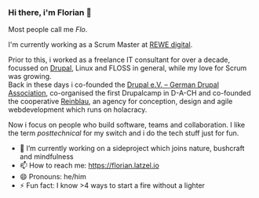### Hi there, i'm Florian 👋

Most people call me *Flo*.

I'm currently working as a Scrum Master at [REWE digital](https://www.rewe-digital.com/).

Prior to this, i worked as a freelance IT consultant for over a decade,
focussed on [Drupal](https://www.drupal.org/user/51103), Linux and FLOSS in general,
while my love for Scrum was growing.   
 Back in these days i co-founded the [Drupal e.V. – German Drupal Association](https://www.drupal.org/drupal-ev), 
co-organised the first Drupalcamp in D-A-CH
and co-founded the cooperative [Reinblau](https://reinblau.coop/), 
an agency for conception, design and agile webdevelopment 
which runs on holacracy.

Now i focus on people who build software, teams and collaboration. 
I like the term *posttechnical* for my switch and i do the tech stuff just for fun.

- 🔭 I’m currently working on a sideproject which joins nature, bushcraft  and mindfulness
- 📫 How to reach me: https://florian.latzel.io
- 😄 Pronouns: he/him
- ⚡ Fun fact: I know >4 ways to start a fire without a lighter 
